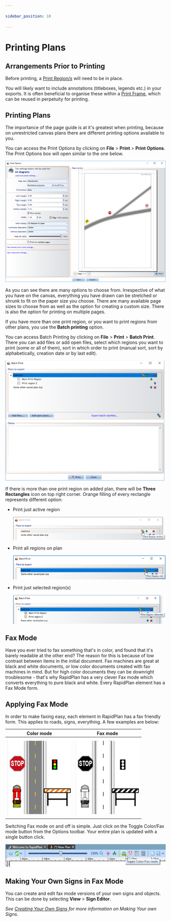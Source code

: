 ```yaml
---

sidebar_position: 10

---
```

# Printing  Plans

## Arrangements Prior to Printing

Before printing, a [Print Region/s](/docs/rapidplan/the-canvas-area/print-regions.md) will need to be in place.

You will likely want to include annotations (titleboxes, legends etc.) in your exports. It is often beneficial to organise these within a [Print Frame](/docs/rapidplan/the-canvas-area/print-frames.md), which can be reused in perpetuity for printing.

## Printing Plans

The importance of the page guide is at it's greatest when printing, because on unrestricted canvas plans there are different printing options available to you.

You can access the Print Options by clicking on **File** > **Print** > **Print Options**. The Print Options box will open similar to the one below.

![Print_Options](./assets/Print_Options.png)

As you can see there are many options to choose from. Irrespective of what you have on the canvas, everything you have drawn can be stretched or shrunk to fit on the paper size you choose. There are many available page sizes to choose from as well as the option for creating a custom size. There is also the option for printing on multiple pages.

If you have more than one print region, or you want to print regions from other plans, you use the **Batch printing** option.

You can access Batch Printing by clicking on **File** > **Print** > **Batch Print**. There you can add files or add open files, select which regions you want to print (some or all of them), sort in which order to print (manual sort, sort by alphabetically, creation date  or by last edit).

![Batch_Printing](./assets/Batch_Printing.png)

If there is more than one print region on added plan, there will be **Three Rectangles** icon on top right corner. Orange filling of every rectangle represents different option:

- Print just active region

    ![Print_Active_Region](./assets/Print_Active_Region.png)

- Print all regions on plan
  
    ![Print_All_Regions](./assets/Print_All_Regions.png)

- Print just selected region(s)

    ![Print_Selected_Regions](./assets/Print_Selected_Regions.png)

## Fax Mode

Have you ever tried to fax something that's in color, and found that it's barely readable at the other end? The reason for this is because of low contrast between items in the initial document. Fax machines are great at black and white documents, or low color documents created with fax machines in mind.
But for high color documents they can be downright troublesome - that's why RapidPlan has a very clever Fax mode which converts everything to pure black and white. Every RapidPlan element has a Fax Mode form.

## Applying Fax Mode

In order to make faxing easy, each element in RapidPlan has a fax friendly form. This applies to roads, signs, everything. A few examples are below:

|Color mode                         |Fax mode                               |
|:---------------------------------:|:-------------------------------------:|
|![Images_in_Color](./assets/Images_in_Color.png) | ![Images_in_Fax_Mode](./assets/Images_in_Fax_Mode.png) |

Switching Fax mode on and off is simple. Just click on the Toggle Color/Fax mode button from the Options toolbar. Your entire plan is updated with a single button click.

![Toggle_Color-Fax_mode](./assets/Toggle_Color-Fax_mode.png)

## Making Your Own Signs in Fax Mode

You can create and edit fax mode versions of your own signs and objects. This can be done by selecting **View** > **Sign Editor**.

*See [Creating Your Own Signs](/docs/rapidplan/creating-your-own-signs/creating-your-own-signs.md) for more information on Making Your own Signs.*
